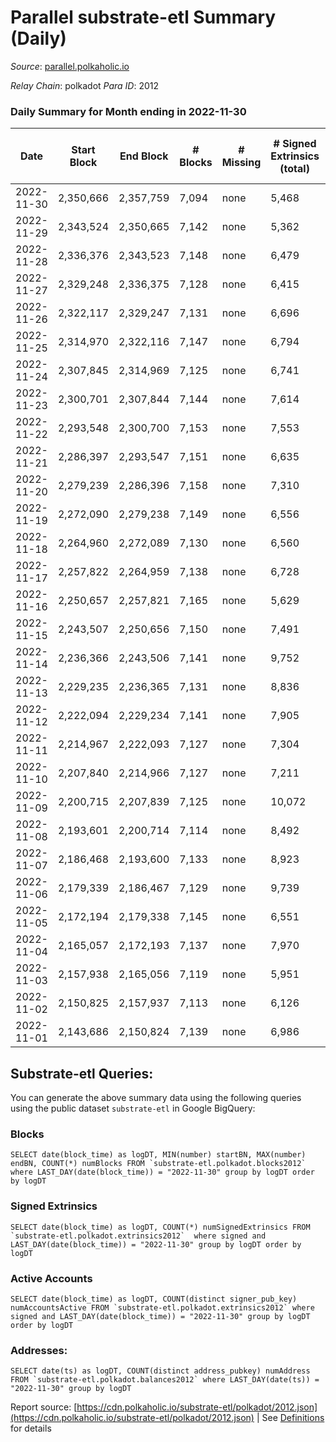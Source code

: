 # Parallel substrate-etl Summary (Daily)

_Source_: [parallel.polkaholic.io](https://parallel.polkaholic.io)

*Relay Chain*: polkadot
*Para ID*: 2012



### Daily Summary for Month ending in 2022-11-30


| Date | Start Block | End Block | # Blocks | # Missing | # Signed Extrinsics (total) | # Active Accounts | # Addresses with Balances | # Events | # Transfers | # XCM Transfers In | # XCM Transfers Out |
| ---- | ----------- | --------- | -------- | --------- | --------------------------- | ----------------- | ------------------------- | -------- | ----------- | ------------------ | ------------------- |
| 2022-11-30 | 2,350,666 | 2,357,759 | 7,094 | none  | 5,468 | 668 | 46,079 | 66,389 | 3,398 ($181,139.12) | 75 ($58,990.07) | 82 ($82,772.02) |
| 2022-11-29 | 2,343,524 | 2,350,665 | 7,142 | none  | 5,362 | 362 | 46,068 | 45,864 | 1,733 ($108,386.48) | 116 ($89,308.84) | 98 ($86,708.43) |
| 2022-11-28 | 2,336,376 | 2,343,523 | 7,148 | none  | 6,479 | 421 | 46,052 | 56,361 | 2,545 ($96,407.58) | 123 ($92,669.97) | 93 ($90,726.56) |
| 2022-11-27 | 2,329,248 | 2,336,375 | 7,128 | none  | 6,415 | 522 | 46,032 | 64,800 | 2,832 ($57,095.00) | 123 ($32,622.54) | 68 ($23,253.06) |
| 2022-11-26 | 2,322,117 | 2,329,247 | 7,131 | none  | 6,696 | 732 | 46,017 | 66,717 | 3,531 ($187,958.86) | 142 ($44,635.32) | 92 ($73,178.89) |
| 2022-11-25 | 2,314,970 | 2,322,116 | 7,147 | none  | 6,794 | 437 | 46,002 | 61,263 | 3,554 ($261,277.95) | 154 ($87,995.96) | 89 ($260,518.05) |
| 2022-11-24 | 2,307,845 | 2,314,969 | 7,125 | none  | 6,741 | 477 | 45,979 | 63,591 | 2,585 ($126,569.58) | 116 ($81,046.74) | 101 ($216,357.98) |
| 2022-11-23 | 2,300,701 | 2,307,844 | 7,144 | none  | 7,614 | 512 |  | 72,794 | 4,120 ($172,083.34) | 181 ($137,988.59) | 153 ($160,207.37) |
| 2022-11-22 | 2,293,548 | 2,300,700 | 7,153 | none  | 7,553 | 559 | 45,956 | 75,364 | 5,302 ($282,894.00) | 216 ($162,182.21) | 141 ($215,156.87) |
| 2022-11-21 | 2,286,397 | 2,293,547 | 7,151 | none  | 6,635 | 527 | 45,943 | 64,350 | 2,651 ($228,132.42) | 140 ($54,933.17) | 100 ($66,751.30) |
| 2022-11-20 | 2,279,239 | 2,286,396 | 7,158 | none  | 7,310 | 504 |  | 66,433 | 2,359 ($102,520.53) | 117 ($54,476.27) | 78 ($47,531.88) |
| 2022-11-19 | 2,272,090 | 2,279,238 | 7,149 | none  | 6,556 | 457 |  | 63,297 | 2,570 ($85,877.49) | 89 ($58,136.29) | 65 ($27,952.78) |
| 2022-11-18 | 2,264,960 | 2,272,089 | 7,130 | none  | 6,560 | 476 |  | 64,326 | 2,946 ($113,590.66) | 106 ($137,813.09) | 67 ($22,096.11) |
| 2022-11-17 | 2,257,822 | 2,264,959 | 7,138 | none  | 6,728 | 504 |  | 63,843 | 2,317 ($46,691.60) | 111 ($111,468.95) | 71 ($46,394.52) |
| 2022-11-16 | 2,250,657 | 2,257,821 | 7,165 | none  | 5,629 | 505 |  | 59,371 | 2,502 ($98,323.85) | 132 ($77,980.01) | 107 ($197,641.73) |
| 2022-11-15 | 2,243,507 | 2,250,656 | 7,150 | none  | 7,491 | 517 | 45,834 | 68,516 | 2,428 ($78,075.10) | 122 ($140,494.72) | 93 ($98,982.52) |
| 2022-11-14 | 2,236,366 | 2,243,506 | 7,141 | none  | 9,752 | 615 | 45,804 | 84,229 | 3,338 ($183,670.58) | 183 ($338,462.55) | 145 ($340,338.01) |
| 2022-11-13 | 2,229,235 | 2,236,365 | 7,131 | none  | 8,836 | 669 | 45,759 | 81,226 | 4,056 ($209,626.97) | 166 ($90,423.77) | 199 ($299,488.46) |
| 2022-11-12 | 2,222,094 | 2,229,234 | 7,141 | none  | 7,905 | 587 |  | 74,253 | 3,508 ($143,976.64) | 157 ($54,977.06) | 153 ($254,222.01) |
| 2022-11-11 | 2,214,967 | 2,222,093 | 7,127 | none  | 7,304 | 596 |  | 73,123 | 4,387 ($180,607.29) | 205 ($158,006.59) | 165 ($175,886.05) |
| 2022-11-10 | 2,207,840 | 2,214,966 | 7,127 | none  | 7,211 | 652 |  | 76,059 | 5,237 ($257,760.55) | 238 ($280,842.30) | 147 ($301,019.47) |
| 2022-11-09 | 2,200,715 | 2,207,839 | 7,125 | none  | 10,072 | 662 |  | 92,739 | 6,137 ($461,862.42) | 280 ($302,454.57) | 270 ($657,770.36) |
| 2022-11-08 | 2,193,601 | 2,200,714 | 7,114 | none  | 8,492 | 632 |  | 81,634 | 4,527 ($247,064.96) | 224 ($651,652.29) | 174 ($418,703.72) |
| 2022-11-07 | 2,186,468 | 2,193,600 | 7,133 | none  | 8,923 | 624 | 45,595 | 87,951 | 6,937 ($247,984.61) | 166 ($254,011.13) | 95 ($166,839.56) |
| 2022-11-06 | 2,179,339 | 2,186,467 | 7,129 | none  | 9,739 | 638 |  | 96,301 | 9,181 ($219,609.50) | 159 ($67,533.37) | 100 ($62,882.09) |
| 2022-11-05 | 2,172,194 | 2,179,338 | 7,145 | none  | 6,551 | 772 | 45,542 | 70,440 | 3,803 ($161,593.97) | 193 ($100,344.66) | 107 ($41,709.33) |
| 2022-11-04 | 2,165,057 | 2,172,193 | 7,137 | none  | 7,970 | 746 | 45,520 | 83,302 | 6,261 ($226,988.46) | 211 ($116,166.78) | 151 ($157,798.46) |
| 2022-11-03 | 2,157,938 | 2,165,056 | 7,119 | none  | 5,951 | 599 | 45,435 | 66,786 | 4,340 ($255,467.26) | 184 ($260,797.14) | 123 ($75,227.73) |
| 2022-11-02 | 2,150,825 | 2,157,937 | 7,113 | none  | 6,126 | 616 | 45,397 | 68,403 | 4,471 ($118,580.95) | 126 ($222,272.56) | 94 ($77,458.23) |
| 2022-11-01 | 2,143,686 | 2,150,824 | 7,139 | none  | 6,986 | 649 | 45,360 | 75,547 | 5,505 ($230,345.26) | 139 ($122,053.59) | 90 ($96,395.58) |

## Substrate-etl Queries:
You can generate the above summary data using the following queries using the public dataset `substrate-etl` in Google BigQuery:


### Blocks
```
SELECT date(block_time) as logDT, MIN(number) startBN, MAX(number) endBN, COUNT(*) numBlocks FROM `substrate-etl.polkadot.blocks2012`  where LAST_DAY(date(block_time)) = "2022-11-30" group by logDT order by logDT
```


### Signed Extrinsics
```
SELECT date(block_time) as logDT, COUNT(*) numSignedExtrinsics FROM `substrate-etl.polkadot.extrinsics2012`  where signed and LAST_DAY(date(block_time)) = "2022-11-30" group by logDT order by logDT
```


### Active Accounts
```
SELECT date(block_time) as logDT, COUNT(distinct signer_pub_key) numAccountsActive FROM `substrate-etl.polkadot.extrinsics2012` where signed and LAST_DAY(date(block_time)) = "2022-11-30" group by logDT order by logDT
```


### Addresses:
```
SELECT date(ts) as logDT, COUNT(distinct address_pubkey) numAddress FROM `substrate-etl.polkadot.balances2012` where LAST_DAY(date(ts)) = "2022-11-30" group by logDT
```



Report source: [https://cdn.polkaholic.io/substrate-etl/polkadot/2012.json](https://cdn.polkaholic.io/substrate-etl/polkadot/2012.json) | See [Definitions](/DEFINITIONS.md) for details
